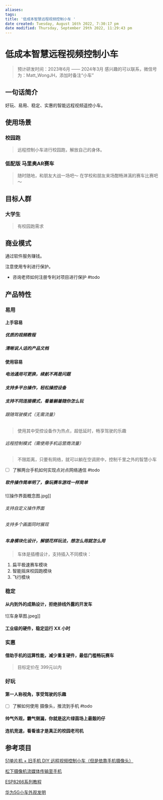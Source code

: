 ```yaml
---
aliases: 
tags: 
title: '低成本智慧远程视频控制小车 '
date created: Tuesday, August 16th 2022, 7:30:17 pm
date modified: Thursday, September 29th 2022, 11:29:43 pm
---
```


# 低成本智慧远程视频控制小车 

> 预计研发时间：2023年6月 —— 2024年3月
> 感兴趣的可以联系，微信号为：Matt_WongJH，添加时备注“小车”

## 一句话简介

好玩、易用、稳定、实惠的智能远程视频遥控小车。

## 使用场景

### 校园跑

> 远程控制小车进行校园跑，解放自己的身体。

### 低配版 马里奥AR赛车

> 随时随地，和朋友大战一场吧～
> 在学校和朋友来场酣畅淋漓的赛车比赛吧～

## 目标人群

### 大学生

> 有校园跑需求

## 商业模式

通过软件服务赚钱。

注意使用专利进行保护。
- 咨询老师如何注册专利对项目进行保护 #todo 

## 产品特性

### 易用

#### 上手容易

##### 优质的视频教程

##### 清晰说人话的产品文档

#### 使用容易

##### 电池通用可更换，续航不再是问题

##### 支持多平台操作，轻松操控设备

##### 支持不同连接模式，看着躺着随你怎么玩

###### 跟随驾驶模式（无需流量）

> 使用其中受控设备作为热点，超低延时，畅享驾驶的乐趣



###### 远程控制模式（需使用手机运营商流量）

> 不限距离，只要有网络，就可以躺在空调房中，控制千里之外的智慧小车



- [ ] 了解两台手机如何实现点对点网络通信 #todo 

##### 软件操作简单明了，像玩赛车游戏一样简单

![[操作界面概念图.jpg]]

###### 支持自定义操作界面

###### 支持多个画面同时展现

##### 车身模块化设计，解锁花样玩法，想怎么用就怎么用

> 车体是插槽设计，支持插入不同模块：
1. 扁平极速赛车模块
2. 智能摇床校园跑模块
3. 飞行模块

### 稳定

#### 从内到外的成熟设计，拒绝排线外露的开发车

![[车身草图.jpeg]]

#### 工业级的硬件，稳定运行 XX 小时

### 实惠

#### 借助手机的运算性能，减少重复硬件，最低门槛畅玩赛车

> 目标定价在 399元以内

### 好玩

#### 第一人称视角，享受驾驶的乐趣

- [ ] 了解如何使用 摄像头，推流到手机 #todo 

#### 帅气外观，霸气侧漏，你就是这片绿茵场上最靓的仔

#### 连机竞速，看看谁才是真正的校园老司机

## 参考项目

[51单片机 + 旧手机 DIY 远程视频控制小车（但是依靠手机摄像头）](https://www.cirmall.com/bbs/thread-108231-1-1.html) 

[松下摄像机流媒体传输至手机](https://eww.pavc.panasonic.co.jp/dscoi/DC-GH5M2/html/DC-GH5M2_DVQP2482_sch/0153.html)

[ESP8266系列教程](https://blog.csdn.net/dpjcn1990/article/details/92829821)

[华为5G小车外观发明](https://www.qiche365.org.cn/index/article/detail/id/28307.html)
